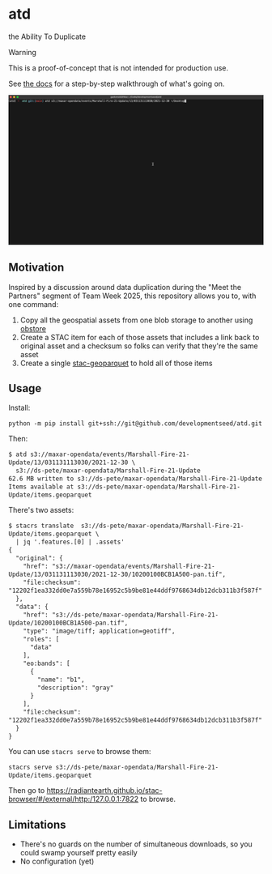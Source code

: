 # atd

the Ability To Duplicate

> [!WARNING]
> This is a proof-of-concept that is not intended for production use.

See [the docs](https://developmentseed.org/atd/) for a step-by-step walkthrough of what's going on.

![A gif of the thing working](./img/atd.gif)

## Motivation

Inspired by a discussion around data duplication during the "Meet the Partners" segment of Team Week 2025, this repository allows you to, with one command:

1. Copy all the geospatial assets from one blob storage to another using [obstore](https://developmentseed.org/obstore/)
2. Create a STAC item for each of those assets that includes a link back to original asset and a checksum so folks can verify that they're the same asset
3. Create a single [stac-geoparquet](https://github.com/stac-utils/stac-geoparquet) to hold all of those items

## Usage

Install:

```shell
python -m pip install git+ssh://git@github.com/developmentseed/atd.git
```

Then:

```shell
$ atd s3://maxar-opendata/events/Marshall-Fire-21-Update/13/031131113030/2021-12-30 \
  s3://ds-pete/maxar-opendata/Marshall-Fire-21-Update
62.6 MB written to s3://ds-pete/maxar-opendata/Marshall-Fire-21-Update
Items available at s3://ds-pete/maxar-opendata/Marshall-Fire-21-Update/items.geoparquet
```

There's two assets:

```shell
$ stacrs translate  s3://ds-pete/maxar-opendata/Marshall-Fire-21-Update/items.geoparquet \
  | jq '.features.[0] | .assets'
{
  "original": {
    "href": "s3://maxar-opendata/events/Marshall-Fire-21-Update/13/031131113030/2021-12-30/10200100BCB1A500-pan.tif",
    "file:checksum": "12202f1ea332dd0e7a559b78e16952c5b9be81e44ddf9768634db12dcb311b3f587f"
  },
  "data": {
    "href": "s3://ds-pete/maxar-opendata/Marshall-Fire-21-Update/10200100BCB1A500-pan.tif",
    "type": "image/tiff; application=geotiff",
    "roles": [
      "data"
    ],
    "eo:bands": [
      {
        "name": "b1",
        "description": "gray"
      }
    ],
    "file:checksum": "12202f1ea332dd0e7a559b78e16952c5b9be81e44ddf9768634db12dcb311b3f587f"
  }
}
```

You can use `stacrs serve` to browse them:

```shell
stacrs serve s3://ds-pete/maxar-opendata/Marshall-Fire-21-Update/items.geoparquet 
```

Then go to <https://radiantearth.github.io/stac-browser/#/external/http:/127.0.0.1:7822> to browse.

## Limitations

- There's no guards on the number of simultaneous downloads, so you could swamp yourself pretty easily
- No configuration (yet)
